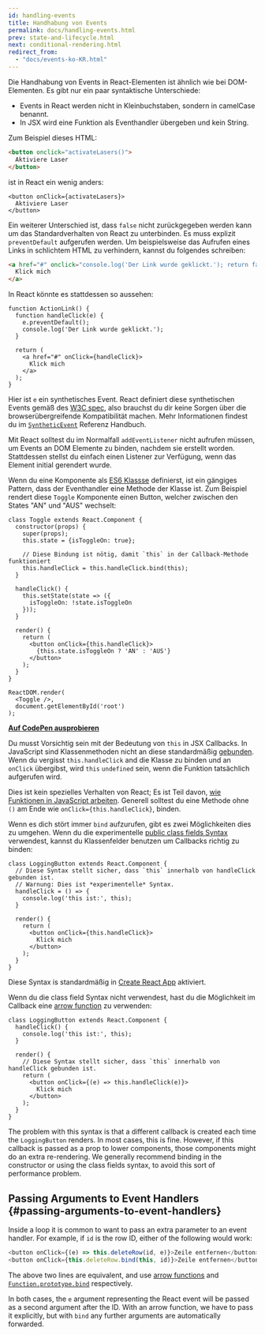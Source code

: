```yaml
---
id: handling-events
title: Handhabung von Events
permalink: docs/handling-events.html
prev: state-and-lifecycle.html
next: conditional-rendering.html
redirect_from:
  - "docs/events-ko-KR.html"
---
```


Die Handhabung von Events in React-Elementen ist ähnlich wie bei DOM-Elementen. Es gibt nur ein paar syntaktische Unterschiede:

* Events in React werden nicht in Kleinbuchstaben, sondern in camelCase benannt.
* In JSX wird eine Funktion als Eventhandler übergeben und kein String.

Zum Beispiel dieses HTML:

```html
<button onclick="activateLasers()">
  Aktiviere Laser
</button>
```

ist in React ein wenig anders:

```js{1}
<button onClick={activateLasers}>
  Aktiviere Laser
</button>
```

Ein weiterer Unterschied ist, dass `false` nicht zurückgegeben werden kann um das Standardverhalten von React zu unterbinden. Es muss explizit `preventDefault` aufgerufen werden. Um beispielsweise das Aufrufen eines Links in schlichtem HTML zu verhindern, kannst du folgendes schreiben:

```html
<a href="#" onclick="console.log('Der Link wurde geklickt.'); return false">
  Klick mich
</a>
```

In React könnte es stattdessen so aussehen:

```js{2-5,8}
function ActionLink() {
  function handleClick(e) {
    e.preventDefault();
    console.log('Der Link wurde geklickt.');
  }

  return (
    <a href="#" onClick={handleClick}>
      Klick mich
    </a>
  );
}
```

Hier ist `e` ein synthetisches Event. React definiert diese synthetischen Events gemäß des [W3C spec](https://www.w3.org/TR/DOM-Level-3-Events/), also brauchst du dir keine Sorgen über die browserübergreifende Kompatibilität machen. Mehr Informationen findest du im [`SyntheticEvent`](/docs/events.html) Referenz Handbuch.

Mit React solltest du im Normalfall `addEventListener` nicht aufrufen müssen, um Events an DOM Elemente zu binden, nachdem sie erstellt worden. Stattdessen stellst du einfach einen Listener zur Verfügung, wenn das Element initial gerendert wurde.

Wenn du eine Komponente als [ES6 Klassse](https://developer.mozilla.org/en/docs/Web/JavaScript/Reference/Classes) definierst, ist ein gängiges Pattern, dass der Eventhandler eine Methode der Klasse ist. Zum Beispiel rendert diese `Toggle` Komponente einen Button, welcher zwischen den States "AN" und "AUS" wechselt:

```js{6,7,10-14,18}
class Toggle extends React.Component {
  constructor(props) {
    super(props);
    this.state = {isToggleOn: true};

    // Diese Bindung ist nötig, damit `this` in der Callback-Methode funktioniert
    this.handleClick = this.handleClick.bind(this);
  }

  handleClick() {
    this.setState(state => ({
      isToggleOn: !state.isToggleOn
    }));
  }

  render() {
    return (
      <button onClick={this.handleClick}>
        {this.state.isToggleOn ? 'AN' : 'AUS'}
      </button>
    );
  }
}

ReactDOM.render(
  <Toggle />,
  document.getElementById('root')
);
```

[**Auf CodePen ausprobieren**](https://codepen.io/gaearon/pen/xEmzGg?editors=0010)

Du musst Vorsichtig sein mit der Bedeutung von `this` in JSX Callbacks. In JavaScript sind Klassenmethoden nicht an diese standardmäßig [gebunden](https://developer.mozilla.org/en/docs/Web/JavaScript/Reference/Global_objects/Function/bind). Wenn du vergisst `this.handleClick` and die Klasse zu binden und an `onClick` übergibst, wird `this` `undefined` sein, wenn die Funktion tatsächlich aufgerufen wird.

Dies ist kein spezielles Verhalten von React; Es ist Teil davon, [wie Funktionen in JavaScript arbeiten](https://www.smashingmagazine.com/2014/01/understanding-javascript-function-prototype-bind/). Generell solltest du eine Methode ohne `()` am Ende wie `onClick={this.handleClick}`, binden.

Wenn es dich stört immer `bind` aufzurufen, gibt es zwei Möglichkeiten dies zu umgehen. Wenn du die experimentelle [public class fields Syntax](https://babeljs.io/docs/plugins/transform-class-properties/) verwendest, kannst du Klassenfelder benutzen um Callbacks richtig zu binden:

```js{2-6}
class LoggingButton extends React.Component {
  // Diese Syntax stellt sicher, dass `this` innerhalb von handleClick gebunden ist.
  // Warnung: Dies ist *experimentelle* Syntax.
  handleClick = () => {
    console.log('this ist:', this);
  }

  render() {
    return (
      <button onClick={this.handleClick}>
        Klick mich
      </button>
    );
  }
}
```

Diese Syntax is standardmäßig in [Create React App](https://github.com/facebookincubator/create-react-app) aktiviert.

Wenn du die class field Syntax nicht verwendest, hast du die Möglichkeit im Callback eine [arrow function](https://developer.mozilla.org/en/docs/Web/JavaScript/Reference/Functions/Arrow_functions) zu verwenden:

```js{7-9}
class LoggingButton extends React.Component {
  handleClick() {
    console.log('this ist:', this);
  }

  render() {
    // Diese Syntax stellt sicher, dass `this` innerhalb von handleClick gebunden ist.
    return (
      <button onClick={(e) => this.handleClick(e)}>
        Klick mich
      </button>
    );
  }
}
```

The problem with this syntax is that a different callback is created each time the `LoggingButton` renders. In most cases, this is fine. However, if this callback is passed as a prop to lower components, those components might do an extra re-rendering. We generally recommend binding in the constructor or using the class fields syntax, to avoid this sort of performance problem.

## Passing Arguments to Event Handlers {#passing-arguments-to-event-handlers}

Inside a loop it is common to want to pass an extra parameter to an event handler. For example, if `id` is the row ID, either of the following would work:

```js
<button onClick={(e) => this.deleteRow(id, e)}>Zeile entfernen</button>
<button onClick={this.deleteRow.bind(this, id)}>Zeile entfernen</button>
```

The above two lines are equivalent, and use [arrow functions](https://developer.mozilla.org/en-US/docs/Web/JavaScript/Reference/Functions/Arrow_functions) and [`Function.prototype.bind`](https://developer.mozilla.org/en-US/docs/Web/JavaScript/Reference/Global_objects/Function/bind) respectively.

In both cases, the `e` argument representing the React event will be passed as a second argument after the ID. With an arrow function, we have to pass it explicitly, but with `bind` any further arguments are automatically forwarded.
